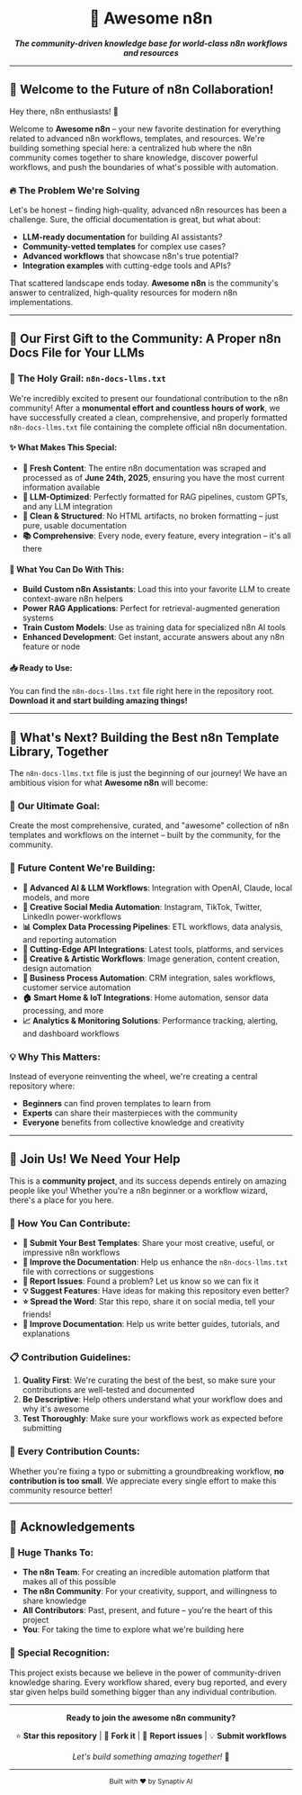 <!-- Title -->
<div align="center">
  <h1>🚀 Awesome n8n</h1>
  <p><strong><em>The community-driven knowledge base for world-class n8n workflows and resources</em></strong></p>
</div>

---

## 👋 Welcome to the Future of n8n Collaboration!

Hey there, n8n enthusiasts! 🎉

Welcome to **Awesome n8n** – your new favorite destination for everything related to advanced n8n workflows, templates, and resources. We're building something special here: a centralized hub where the n8n community comes together to share knowledge, discover powerful workflows, and push the boundaries of what's possible with automation.

### 🔥 The Problem We're Solving

Let's be honest – finding high-quality, advanced n8n resources has been a challenge. Sure, the official documentation is great, but what about:

- **LLM-ready documentation** for building AI assistants?
- **Community-vetted templates** for complex use cases?
- **Advanced workflows** that showcase n8n's true potential?
- **Integration examples** with cutting-edge tools and APIs?

That scattered landscape ends today. **Awesome n8n** is the community's answer to centralized, high-quality resources for modern n8n implementations.

---

## 🚀 **Our First Gift to the Community: A Proper n8n Docs File for Your LLMs**

### 🎯 **The Holy Grail: `n8n-docs-llms.txt`**

We're incredibly excited to present our foundational contribution to the n8n community! After a **monumental effort and countless hours of work**, we have successfully created a clean, comprehensive, and properly formatted `n8n-docs-llms.txt` file containing the complete official n8n documentation.

#### ✨ **What Makes This Special:**

- **📅 Fresh Content**: The entire n8n documentation was scraped and processed as of **June 24th, 2025**, ensuring you have the most current information available
- **🤖 LLM-Optimized**: Perfectly formatted for RAG pipelines, custom GPTs, and any LLM integration
- **🧹 Clean & Structured**: No HTML artifacts, no broken formatting – just pure, usable documentation
- **📚 Comprehensive**: Every node, every feature, every integration – it's all there

#### 🎉 **What You Can Do With This:**

- **Build Custom n8n Assistants**: Load this into your favorite LLM to create context-aware n8n helpers
- **Power RAG Applications**: Perfect for retrieval-augmented generation systems
- **Train Custom Models**: Use as training data for specialized n8n AI tools
- **Enhanced Development**: Get instant, accurate answers about any n8n feature or node

#### 📥 **Ready to Use:**

You can find the `n8n-docs-llms.txt` file right here in the repository root. **Download it and start building amazing things!**

---

## 🌟 **What's Next? Building the Best n8n Template Library, Together**

The `n8n-docs-llms.txt` file is just the beginning of our journey! We have an ambitious vision for what **Awesome n8n** will become:

### 🎯 **Our Ultimate Goal:**

Create the most comprehensive, curated, and "awesome" collection of n8n templates and workflows on the internet – built by the community, for the community.

### 🚀 **Future Content We're Building:**

- **🤖 Advanced AI & LLM Workflows**: Integration with OpenAI, Claude, local models, and more
- **📱 Creative Social Media Automation**: Instagram, TikTok, Twitter, LinkedIn power-workflows
- **📊 Complex Data Processing Pipelines**: ETL workflows, data analysis, and reporting automation
- **🔗 Cutting-Edge API Integrations**: Latest tools, platforms, and services
- **🎨 Creative & Artistic Workflows**: Image generation, content creation, design automation
- **💼 Business Process Automation**: CRM integration, sales workflows, customer service automation
- **🏠 Smart Home & IoT Integrations**: Home automation, sensor data processing, and more
- **📈 Analytics & Monitoring Solutions**: Performance tracking, alerting, and dashboard workflows

### 💡 **Why This Matters:**

Instead of everyone reinventing the wheel, we're creating a central repository where:

- **Beginners** can find proven templates to learn from
- **Experts** can share their masterpieces with the community
- **Everyone** benefits from collective knowledge and creativity

---

## 🤝 **Join Us! We Need Your Help**

This is a **community project**, and its success depends entirely on amazing people like you! Whether you're a n8n beginner or a workflow wizard, there's a place for you here.

### 🌟 **How You Can Contribute:**

- **📝 Submit Your Best Templates**: Share your most creative, useful, or impressive n8n workflows
- **🔧 Improve the Documentation**: Help us enhance the `n8n-docs-llms.txt` file with corrections or suggestions
- **🐛 Report Issues**: Found a problem? Let us know so we can fix it
- **💡 Suggest Features**: Have ideas for making this repository even better?
- **⭐ Spread the Word**: Star this repo, share it on social media, tell your friends!
- **📖 Improve Documentation**: Help us write better guides, tutorials, and explanations

### 📋 **Contribution Guidelines:**

1. **Quality First**: We're curating the best of the best, so make sure your contributions are well-tested and documented
2. **Be Descriptive**: Help others understand what your workflow does and why it's awesome
3. **Test Thoroughly**: Make sure your workflows work as expected before submitting

### 💪 **Every Contribution Counts:**

Whether you're fixing a typo or submitting a groundbreaking workflow, **no contribution is too small**. We appreciate every single effort to make this community resource better!

---

## 🙏 **Acknowledgements**

### 💖 **Huge Thanks To:**

- **The n8n Team**: For creating an incredible automation platform that makes all of this possible
- **The n8n Community**: For your creativity, support, and willingness to share knowledge
- **All Contributors**: Past, present, and future – you're the heart of this project
- **You**: For taking the time to explore what we're building here

### 🌟 **Special Recognition:**

This project exists because we believe in the power of community-driven knowledge sharing. Every workflow shared, every bug reported, and every star given helps build something bigger than any individual contribution.

---

<div align="center">

**Ready to join the awesome n8n community?**

⭐ **Star this repository** | 🍴 **Fork it** | 🐛 **Report issues** | 💡 **Submit workflows**

_Let's build something amazing together!_ 🚀

</div>

---

<div align="center">
  <sub>Built with ❤️ by Synaptiv AI</sub>
</div>
